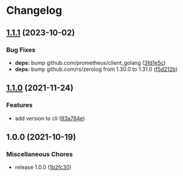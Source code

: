 # Changelog

## [1.1.1](https://github.com/soerenschneider/vault-hysteria/compare/v1.1.0...v1.1.1) (2023-10-02)


### Bug Fixes

* **deps:** bump github.com/prometheus/client_golang ([3fd1e5c](https://github.com/soerenschneider/vault-hysteria/commit/3fd1e5ce96184d88ed99353ee8ef903edf8a0b35))
* **deps:** bump github.com/rs/zerolog from 1.30.0 to 1.31.0 ([f5d212b](https://github.com/soerenschneider/vault-hysteria/commit/f5d212bc3ed02f094b340c3474ad15b25b03dead))

## [1.1.0](https://www.github.com/soerenschneider/vault-hysteria/compare/v1.0.0...v1.1.0) (2021-11-24)


### Features

* add version to cli ([93a784e](https://www.github.com/soerenschneider/vault-hysteria/commit/93a784ef193707bae5906c96e6413ce9e998e6d3))

## 1.0.0 (2021-10-19)


### Miscellaneous Chores

* release 1.0.0 ([1b2fc30](https://www.github.com/soerenschneider/vault-hysteria/commit/1b2fc3033c9bcf7bbf1b1bde01669eba66e2517b))
